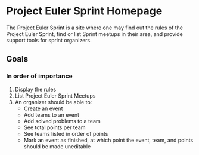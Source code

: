 # Project Euler Sprint Homepage

The Project Euler Sprint is a site where one may find out the rules of the Project Euler Sprint, find or list Sprint meetups in their area, and provide support tools for sprint organizers.

## Goals

### In order of importance

1. Display the rules
2. List Project Euler Sprint Meetups
3. An organizer should be able to:
    - Create an event
    - Add teams to an event
    - Add solved problems to a team
    - See total points per team
    - See teams listed in order of points
    - Mark an event as finished, at which point the event, team, and points should be made uneditable